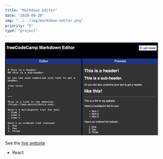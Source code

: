 ```yaml
---
title: "Markdown Editor"
date: "2020-09-20"
img: "../../img/markdown-editor.png"
priority: "5"
type: "project"
---
```


![Screenshot of the Craft Beer survey website](../../img/markdown-editor.png)

See the [live website](https://codepen.io/marcovidonis/full/bGVYbQP)

- React
